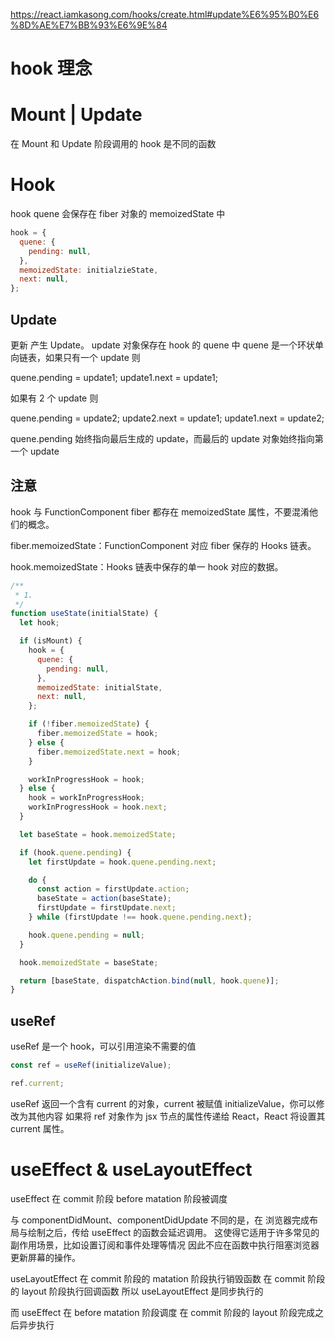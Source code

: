 https://react.iamkasong.com/hooks/create.html#update%E6%95%B0%E6%8D%AE%E7%BB%93%E6%9E%84

# hook 理念

# Mount | Update

在 Mount 和 Update 阶段调用的 hook 是不同的函数

# Hook

hook quene 会保存在 fiber 对象的 memoizedState 中

```javascript
hook = {
  quene: {
    pending: null,
  },
  memoizedState: initialzieState,
  next: null,
};
```

## Update

更新 产生 Update。
update 对象保存在 hook 的 quene 中
quene 是一个环状单向链表，如果只有一个 update 则

quene.pending = update1;
update1.next = update1;

如果有 2 个 update 则

quene.pending = update2;
update2.next = update1;
update1.next = update2;

quene.pending 始终指向最后生成的 update，而最后的 update 对象始终指向第一个 update

## 注意

hook 与 FunctionComponent fiber 都存在 memoizedState 属性，不要混淆他们的概念。

fiber.memoizedState：FunctionComponent 对应 fiber 保存的 Hooks 链表。

hook.memoizedState：Hooks 链表中保存的单一 hook 对应的数据。

```javascript
/**
 * 1、
 */
function useState(initialState) {
  let hook;

  if (isMount) {
    hook = {
      quene: {
        pending: null,
      },
      memoizedState: initialState,
      next: null,
    };

    if (!fiber.memoizedState) {
      fiber.memoizedState = hook;
    } else {
      fiber.memoizedState.next = hook;
    }

    workInProgressHook = hook;
  } else {
    hook = workInProgressHook;
    workInProgressHook = hook.next;
  }

  let baseState = hook.memoizedState;

  if (hook.quene.pending) {
    let firstUpdate = hook.quene.pending.next;

    do {
      const action = firstUpdate.action;
      baseState = action(baseState);
      firstUpdate = firstUpdate.next;
    } while (firstUpdate !== hook.quene.pending.next);

    hook.quene.pending = null;
  }

  hook.memoizedState = baseState;

  return [baseState, dispatchAction.bind(null, hook.quene)];
}
```

## useRef

useRef 是一个 hook，可以引用渲染不需要的值

```javascript
const ref = useRef(initializeValue);

ref.current;
```

useRef 返回一个含有 current 的对象，current 被赋值 initializeValue，你可以修改为其他内容
如果将 ref 对象作为 jsx 节点的属性传递给 React，React 将设置其 current 属性。

# useEffect & useLayoutEffect

useEffect 在 commit 阶段 before matation 阶段被调度

与 componentDidMount、componentDidUpdate 不同的是，在
浏览器完成布局与绘制之后，传给 useEffect 的函数会延迟调用。
这使得它适用于许多常见的副作用场景，比如设置订阅和事件处理等情况
因此不应在函数中执行阻塞浏览器更新屏幕的操作。

useLayoutEffect
在 commit 阶段的 matation 阶段执行销毁函数
在 commit 阶段的 layout 阶段执行回调函数
所以 useLayoutEffect 是同步执行的

而 useEffect 在 before matation 阶段调度
在 commit 阶段的 layout 阶段完成之后异步执行
